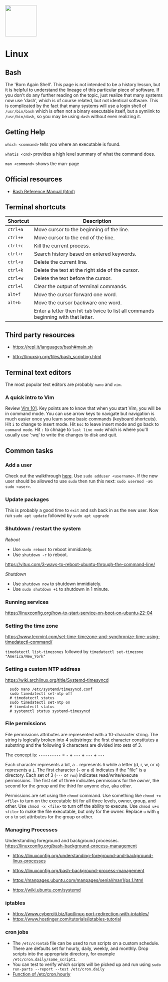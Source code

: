 <img class="logo" src="https://user-images.githubusercontent.com/29161635/97378317-7b708780-1898-11eb-9b68-96ad0c62b162.png" width="100px" height="100px">

# Linux

## Bash

The 'Born Again Shell'.  This page is not intended to be a history lesson, but it is helpful to understand the lineage of this particular piece of software.  If you don't do any further reading on the topic, just realize that many systems now use 'dash', which is of course related, but not identical software.  This is complicated by the fact that many systems will use a login shell of `/usr/bin/bash` which is often not a binary executable itself, but a symlink to `/usr/bin/dash`, so you may be using `dash` without even realizing it. 


## Getting Help

`which <command>` tells you where an executable is found.

`whatis <cmd>` provides a high level summary of what the command does.

`man <command>` shows the man-page


## Official resources

- [Bash Reference Manual (html)](https://www.gnu.org/software/bash/manual/bash.html)

## Terminal shortcuts

|Shortcut|Description|
|---|---|
|`ctrl+a`|Move cursor to the beginning of the line.|
|`ctrl+e`|Move cursor to the end of the line.|
|`ctrl+c`|Kill the current process.|
|`ctrl+r`|Search history based on entered keywords.|
|`ctrl+u`|Delete the current line.|
|`ctrl+k`|Delete the text at the right side of the cursor.|
|`ctrl+w`|Delete the text before the cursor.|
|`ctrl+l`|Clear the output of terminal commands.|
|`alt+f`|Move the cursor forward one word.|
|`alt+b`|Move the cursor backware one word.|
|<letter><tab><tab>|Enter a letter then hit `tab` twice to list all commands beginning with that letter.|

## Third party resources

- https://repl.it/languages/bash#main.sh

- http://linuxsig.org/files/bash_scripting.html

## Terminal text editors

The most popular text editors are probably `nano` and `vim`.

### A quick intro to Vim

Review [Vim 101](https://linuxfoundation.org/blog/classic-sysadmin-vim-101-a-beginners-guide-to-vim/).  Key points are to know that when you start Vim, you will be in command mode.  You can use arrow keys to navigate but navigation is much easier once you learn some basic commands (keyboard shortcuts).  Hit `i` to change to insert mode.  Hit `Esc` to leave insert mode and go back to `command mode`.  Hit `:` to chnage to `last line mode` which is where you'll usually use ':wq' to write the changes to disk and quit.

## Common tasks

### Add a user

Check out the walkthrough [here](https://linuxhint.com/create-new-user-ubuntu22-04/#:~:text=You%20can%20add%20a%20new,this%20command%20%24%20sudo%20adduser%20username.).  Use `sudo adduser <username>`.  If the new user should be allowed to use `sudo` then run this next: `sudo usermod -aG sudo <user>`.

### Update packages

This is probably a good time to `exit` and ssh back in as the new user.  Now run `sudo apt update` followed by `sudo apt upgrade`

### Shutdown / restart the system

*Reboot*

- Use `sudo reboot` to reboot immidiately.
- Use `shutdown -r` to reboot.

https://vitux.com/3-ways-to-reboot-ubuntu-through-the-command-line/

*Shutdown*

- Use `shutdown now` to shutdown immidiately.
- Use `sudo shutdown +1` to shutdown in 1 minute.


### Running services

https://linuxconfig.org/how-to-start-service-on-boot-on-ubuntu-22-04

### Setting the time zone 

https://www.tecmint.com/set-time-timezone-and-synchronize-time-using-timedatectl-command/

`timedatectl list-timezones` followed by `timedatectl set-timezone "America/New_York"`
  
### Setting a custom NTP address
  
https://wiki.archlinux.org/title/Systemd-timesyncd
  
```
  sudo nano /etc/systemd/timesyncd.conf
  sudo timedatectl set-ntp off
  # timedatectl status
  sudo timedatectl set-ntp on
  # timedatectl status
  # systemctl status systemd-timesyncd
 ```

### File permissions

File permissions attributes are represented with a 10-character string.  The string is logically broken into 4 substrings: the first character constitutes a substring and the following 9 characters are divided into sets of 3.

The concept is: `----------` = `-` + `---` + `---` + `---`

Each character represents a bit, a `-` represents `0` while a letter (d, r, w, or x) represents a `1`.  The first character (`-` or a `d`) indicates if the "file" is a directory.  Each set of 3 (`---` or `rwx`) indicates read/write/execute permissions.  The first set of three indicates permissions for the *owner*, the second for the *group* and the third for anyone else, aka *other*.

Permissions are set using the `chmod` command.  Use something like `chmod +x <file>` to turn on the executable bit for all three levels, owner, group, and other.  Use `chmod -x <file>` to turn off the ability to execute.  Use `chmod u+x <file>` to make the file executable, but only for the owner.  Replace `u` with `g` or `o` to set attributes for the group or other.

### Managing Processes

Understanding foreground and background processes. https://linuxconfig.org/bash-background-process-management

- https://linuxconfig.org/understanding-foreground-and-background-linux-processes

- https://linuxconfig.org/bash-background-process-management

- https://manpages.ubuntu.com/manpages/xenial/man1/ps.1.html

- https://wiki.ubuntu.com/systemd

### iptables

- https://www.cyberciti.biz/faq/linux-port-redirection-with-iptables/
- https://www.hostinger.com/tutorials/iptables-tutorial

### cron jobs

- The `/etc/crontab` file can be used to run scripts on a custom schedule.  There are defaults set for hourly, daily, weekly, and monthly.  Drop scripts into the appropriate directory, for example `/etc/cron.daily/some_script1`.
- You can test to verify which scripts will be picked up and run using `sudo run-parts --report --test /etc/cron.daily`
- [Function of /etc/cron.hourly](https://askubuntu.com/questions/7676/function-of-etc-cron-hourly)
